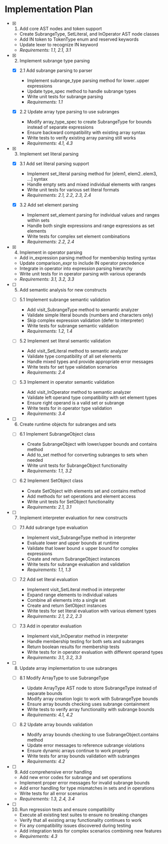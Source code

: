 # Implementation Plan

- [x] 1. Add core AST nodes and token support




  - Create SubrangeType, SetLiteral, and InOperator AST node classes
  - Add IN token to TokenType enum and reserved keywords
  - Update lexer to recognize IN keyword
  - _Requirements: 1.1, 2.1, 3.1_

- [x] 2. Implement subrange type parsing





  - [x] 2.1 Add subrange parsing to parser


    - Implement subrange_type parsing method for lower..upper expressions
    - Update type_spec method to handle subrange types
    - Write unit tests for subrange parsing
    - _Requirements: 1.1_

  - [x] 2.2 Update array type parsing to use subranges


    - Modify array_type_spec to create SubrangeType for bounds instead of separate expressions
    - Ensure backward compatibility with existing array syntax
    - Write tests to verify existing array parsing still works
    - _Requirements: 4.1, 4.3_

- [x] 3. Implement set literal parsing





  - [x] 3.1 Add set literal parsing support


    - Implement set_literal parsing method for [elem1, elem2..elem3, ...] syntax
    - Handle empty sets and mixed individual elements with ranges
    - Write unit tests for various set literal formats
    - _Requirements: 2.1, 2.2, 2.3, 2.4_



  - [x] 3.2 Add set element parsing
    - Implement set_element parsing for individual values and ranges within sets
    - Handle both single expressions and range expressions as set elements
    - Write tests for complex set element combinations
    - _Requirements: 2.2, 2.4_

- [x] 4. Implement in operator parsing





  - Add in_expression parsing method for membership testing syntax
  - Update comparison_expr to include IN operator precedence
  - Integrate in operator into expression parsing hierarchy
  - Write unit tests for in operator parsing with various operands
  - _Requirements: 3.1, 3.2, 3.3_

- [ ] 5. Add semantic analysis for new constructs
  - [ ] 5.1 Implement subrange semantic validation
    - Add visit_SubrangeType method to semantic analyzer
    - Validate simple literal bounds (numbers and characters only)
    - Skip complex expression validation (defer to interpreter)
    - Write tests for subrange semantic validation
    - _Requirements: 1.2, 1.4_

  - [ ] 5.2 Implement set literal semantic validation
    - Add visit_SetLiteral method to semantic analyzer
    - Validate type compatibility of all set elements
    - Handle mixed types and provide appropriate error messages
    - Write tests for set type validation scenarios
    - _Requirements: 2.4_

  - [ ] 5.3 Implement in operator semantic validation
    - Add visit_InOperator method to semantic analyzer
    - Validate left operand type compatibility with set element types
    - Ensure right operand is a valid set or subrange
    - Write tests for in operator type validation
    - _Requirements: 3.4_

- [ ] 6. Create runtime objects for subranges and sets
  - [ ] 6.1 Implement SubrangeObject class
    - Create SubrangeObject with lower/upper bounds and contains method
    - Add to_set method for converting subranges to sets when needed
    - Write unit tests for SubrangeObject functionality
    - _Requirements: 1.1, 3.2_

  - [ ] 6.2 Implement SetObject class
    - Create SetObject with elements set and contains method
    - Add methods for set operations and element access
    - Write unit tests for SetObject functionality
    - _Requirements: 2.1, 3.1_

- [ ] 7. Implement interpreter evaluation for new constructs
  - [ ] 7.1 Add subrange type evaluation
    - Implement visit_SubrangeType method in interpreter
    - Evaluate lower and upper bounds at runtime
    - Validate that lower bound ≤ upper bound for complex expressions
    - Create and return SubrangeObject instances
    - Write tests for subrange evaluation and validation
    - _Requirements: 1.1, 1.3_

  - [ ] 7.2 Add set literal evaluation
    - Implement visit_SetLiteral method in interpreter
    - Expand range elements to individual values
    - Combine all elements into a single set
    - Create and return SetObject instances
    - Write tests for set literal evaluation with various element types
    - _Requirements: 2.1, 2.2, 2.3_

  - [ ] 7.3 Add in operator evaluation
    - Implement visit_InOperator method in interpreter
    - Handle membership testing for both sets and subranges
    - Return boolean results for membership tests
    - Write tests for in operator evaluation with different operand types
    - _Requirements: 3.1, 3.2, 3.3_

- [ ] 8. Update array implementation to use subranges
  - [ ] 8.1 Modify ArrayType to use SubrangeType
    - Update ArrayType AST node to store SubrangeType instead of separate bounds
    - Modify array creation logic to work with SubrangeType bounds
    - Ensure array bounds checking uses subrange containment
    - Write tests to verify array functionality with subrange bounds
    - _Requirements: 4.1, 4.2_

  - [ ] 8.2 Update array bounds validation
    - Modify array bounds checking to use SubrangeObject.contains method
    - Update error messages to reference subrange violations
    - Ensure dynamic arrays continue to work properly
    - Write tests for array bounds validation with subranges
    - _Requirements: 4.2_

- [ ] 9. Add comprehensive error handling
  - Add new error codes for subrange and set operations
  - Implement proper error messages for invalid subrange bounds
  - Add error handling for type mismatches in sets and in operations
  - Write tests for all error scenarios
  - _Requirements: 1.3, 2.4, 3.4_

- [ ] 10. Run regression tests and ensure compatibility
  - Execute all existing test suites to ensure no breaking changes
  - Verify that all existing array functionality continues to work
  - Fix any compatibility issues discovered during testing
  - Add integration tests for complex scenarios combining new features
  - _Requirements: 4.3_